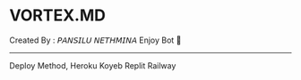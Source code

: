 # VORTEX.MD
Created By : 𝘗𝘈𝘕𝘚𝘐𝘓𝘜 𝘕𝘌𝘛𝘏𝘔𝘐𝘕𝘈
Enjoy Bot 💝
______________________________________________

Deploy Method,
    Heroku
    Koyeb
    Replit
    Railway 
    


